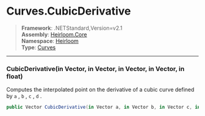 # Curves.CubicDerivative

> **Framework**: .NETStandard,Version=v2.1  
> **Assembly**: [Heirloom.Core][0]  
> **Namespace**: [Heirloom][0]  
> **Type**: [Curves][1]

--------------------------------------------------------------------------------

### CubicDerivative(in Vector, in Vector, in Vector, in Vector, in float)

Computes the interpolated point on the derivative of a cubic curve defined by `a` , `b` , `c` , `d` .

```cs
public Vector CubicDerivative(in Vector a, in Vector b, in Vector c, in Vector d, in float t)
```

[0]: ../Heirloom.Core.md
[1]: Heirloom.Curves.md
